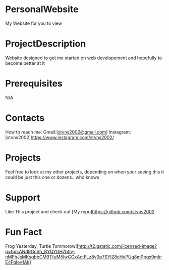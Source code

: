 # PersonalWebsite
My Website for you to view

# ProjectDescription
Website designed to get me started on web developement and hopefully to become better at it

# Prerequisites
N/A

# Contacts
How to reach me:
Gmail:[stvns2002@gmail.com]
Instagram:[stvns2002]https://www.instagram.com/stvns2002/ 

# Projects
Feel free to look at my other projects, depending on when your seeing this it could be just this one or dozens.. who knows

# Support
Like This project and check out [My repo]https://github.com/stvns2002

# Fun Fact
Frog Yesterday, Turtle Tommorow![http://t2.gstatic.com/licensed-image?q=tbn:ANd9GcSh_BYQYGH7b0y-nMFhJsMKsqbbCM9TfuM5IwGGxActFLz8v0p7SYlZ8cHvPUq8mPpqx9mInE4FqIov1Ak]
